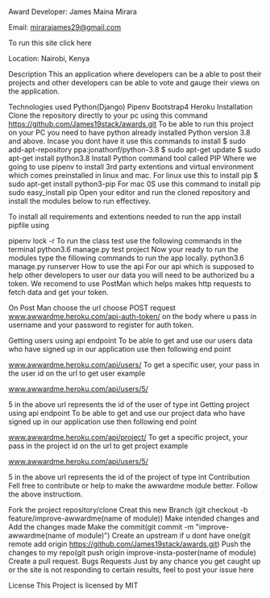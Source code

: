 Award
Developer: James Maina Mirara

Email: mirarajames29@gmail.com

To run this site click here

Location: Nairobi, Kenya

Description
This an application where developers can be a able to post their projects and other developers can be able to vote and gauge their views on the application.

Technologies used
Python(Django)
Pipenv
Bootstrap4
Heroku
Installation
Clone the repository directly to your pc using this command
https://github.com/James19stack/awards.git
To be able to run this project on your PC you need to have python already installed Python version 3.8 and above. Incase you dont have it use this commands to install
$ sudo add-apt-repository ppa:jonathonf/python-3.8
$ sudo apt-get update
$ sudo apt-get install python3.8
Install Python command tool called PIP Where we going to use pipenv to install 3rd party extentions and virtual environment which comes preinstalled in linux and mac. For linux use this to install pip
$ sudo apt-get install python3-pip 
For mac 0S use this command to install pip
sudo easy_install pip
Open your editor and run the cloned repository and install the modules below to run effectivey.

To install all requirements and extentions needed to run the app install pipfile using

pipenv lock -r 
To run the class test use the following commands in the terminal
python3.6 manage.py test project
Now your ready to run the modules type the fillowing commands to run the app locally.
python3.6 manage.py runserver
How to use the api
For our api which is supposed to help other developers to user our data you will need to be authorized bu a token. We recomend to use PostMan which helps makes http requests to fetch data and get your token.

On Post Man choose the url choose POST request www.awwardme.heroku.com/api-auth-token/
on the body where u pass in username and your password to register for auth token.

Getting users using api endpoint
To be able to get and use our users data who have signed up in our application use then following end point

www.awwardme.heroku.com/api/users/
To get a specific user, your pass in the user id on the url to get user example

www.awwardme.heroku.com/api/users/5/

5 in the above url represents the id of the user of type int
Getting project using api endpoint
To be able to get and use our project data who have signed up in our application use then following end point

www.awwardme.heroku.com/api/project/
To get a specific project, your pass in the project id on the url to get project example

www.awwardme.heroku.com/api/users/5/

5 in the above url represents the id of the project of type int
Contribution
Fell free to contribute or help to make the awwardme module better. Follow the above instructiom.

Fork the project repository/clone
Creat this new Branch (git checkout -b feature/improve-awwardme(name of module))
Make intended changes and Add the changes made
Make the commit(git commit -m "improve-awwardme(name of module)")
Create an upstream if u dont have one(git remote add origin https://github.com/James19stack/awards.git)
Push the changes to my repo(git push origin improve-insta-poster(name of module)
Create a pull request.
Bugs Requests
Just by any chance you get caught up or the site is not responding to certain results, feel to post your issue here

License
This Project is licensed by MIT